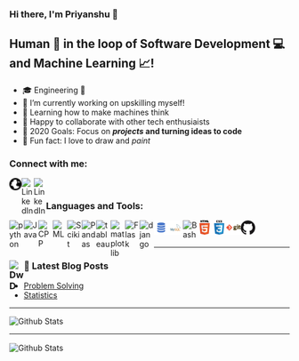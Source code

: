 ### Hi there, I'm Priyanshu 👋

## Human :bust_in_silhouette: in the loop of Software Development :computer: and Machine Learning :chart_with_upwards_trend:!
- :mortar_board: Engineering :star2:
- 🔭 I’m currently working on upskilling myself!
- :thought_balloon: Learning how to make machines think
- 👯 Happy to collaborate with other tech enthusiaists
- 🥅 2020 Goals: Focus on **_projects_ and turning ideas to code**
- :art: Fun fact: I love to draw and _paint_

### Connect with me:

[<img align="left" alt="portfolio" width="22px" src="https://raw.githubusercontent.com/iconic/open-iconic/master/svg/globe.svg" />][website]
[<img align="left" alt="LinkedIn" width="22px" src="https://cdn.jsdelivr.net/npm/simple-icons@v3/icons/linkedin.svg" />][linkedin]
[<img align="left" alt="LinkedIn" width="22px" src="https://img.icons8.com/ios-filled/50/000000/email-open.png" />][email]

<br/>

### Languages and Tools:

<img align="left" alt="python" width="26px" src="https://img.icons8.com/color/48/000000/python.png"/>
<img align="left" alt="Java" width="26px" src="https://img.icons8.com/color/48/000000/java-coffee-cup-logo.png"/>
<img align="left" alt="CPP" width="26px" src="https://github.com/priyanshu7/priyanshu7/tree/master/img/cpp.png"/>
<img align="left" alt="ML" width="26px" src="https://github.com/priyanshu7/priyanshu7/tree/master/img/ml.png"/>
<img align="left" alt="Scikit" width="26px" src="https://github.com/priyanshu7/priyanshu7/tree/master/img/sklearn.png"/>
<img align="left" alt="Pandas" width="26px" src="https://github.com/priyanshu7/priyanshu7/tree/master/img/pandas.png"/>
<img align="left" alt="tableau" width="26px" src="https://img.icons8.com/color/48/000000/tableau-software.png"/>
<img align="left" alt="matplotlib" width="26px" src="https://github.com/priyanshu7/priyanshu7/tree/master/img/matplot.png"/>
<img align="left" alt="Flask" width="26px" src="https://github.com/priyanshu7/priyanshu7/tree/master/img/flask.png"/>
<img align="left" alt="django" width="26px" src="https://img.icons8.com/ios/50/000000/django.png" />
<img align="left" alt="SQL" width="26px" src="https://raw.githubusercontent.com/github/explore/80688e429a7d4ef2fca1e82350fe8e3517d3494d/topics/sql/sql.png" />
<img align="left" alt="MySQL" width="26px" src="https://raw.githubusercontent.com/github/explore/80688e429a7d4ef2fca1e82350fe8e3517d3494d/topics/mysql/mysql.png" />
<img align="left" alt="Bash" width="26px" src="https://github.com/priyanshu7/priyanshu7/tree/master/img/unix.png"/>
<img align="left" alt="HTML5" width="26px" src="https://raw.githubusercontent.com/github/explore/80688e429a7d4ef2fca1e82350fe8e3517d3494d/topics/html/html.png" />
<img align="left" alt="CSS3" width="26px" src="https://raw.githubusercontent.com/github/explore/80688e429a7d4ef2fca1e82350fe8e3517d3494d/topics/css/css.png" />
<img align="left" alt="Git" width="26px" src="https://raw.githubusercontent.com/github/explore/80688e429a7d4ef2fca1e82350fe8e3517d3494d/topics/git/git.png" />
<img align="left" alt="GitHub" width="26px" src="https://raw.githubusercontent.com/github/explore/78df643247d429f6cc873026c0622819ad797942/topics/github/github.png" />


<br />
<br />

------


### 📕 Latest Blog Posts <img align="left" alt="DwD" width="26px" src="https://github.com/priyanshu7/priyanshu7/tree/master/img/dwd.png"/>
<!-- BLOG-POST-LIST:START -->
- [Problem Solving](https://www.datewithdata.co.in/blog/categories/problem-solving)
- [Statistics](https://www.datewithdata.co.in/post/how-much-stats-is-too-much-stats)
<!-- BLOG-POST-LIST:END -->

------

<img align="center" alt="Github Stats" src="https://github-readme-stats.vercel.app/api?username=priyanshu7&show_icons=true&hide_border=true&count_private=true&hide=prs,issues,contribs&theme=dark" />

------

<img align="center" alt="Github Stats" src="https://github-readme-stats.vercel.app/api/top-langs/?username=priyanshu7&layout=compact" />

[website]: https://priyanshu7.github.io/
[linkedin]: https://www.linkedin.com/in/priyanshu7m/
[hackerrank]: https://www.hackerrank.com/mehta7priyanshu
[github]: https://github.com/priyanshu7
[email]: mailto:mehta7priyanshu@gmail.com
